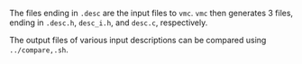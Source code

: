 The files ending in `.desc` are the input files to `vmc`. `vmc` then
generates 3 files, ending in `.desc.h`, `desc_i.h`, and `desc.c`,
respectively.

The output files of various input descriptions can be compared using
`../compare,.sh`.
